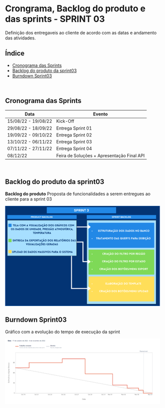 # Crongrama, Backlog do produto e das sprints - SPRINT 03
Definição dos entregaveis ao cliente de acordo com as datas e andamento das atividades.
<br />


<h2>Índice</h2>

- [Cronograma das Sprints](#cronograma-das-sprints)
- [Backlog do produto da sprint03](#backlog-do-produto-da-sprint03)
- [Burndown Sprint03](#burndown-sprint03)
<br />


<h2>Cronograma das Sprints</h2>

| Data | Evento |  
| ---- | ------ |
| 15/08/22 - 19/08/22 | Kick-Off |
| 29/08/22 - 18/09/22 | Entrega Sprint 01 | 
| 19/09/22 - 09/10/22 | Entrega Sprint 02 |  
| 13/10/22 - 06/11/22 | Entrega Sprint 03 | 
| 07/11/22 - 27/11/22 | Entrega Sprint 04 | 
| 08/12/22 | Feira de Soluções + Apresentação Final API | 
<br />


<h2>Backlog do produto da sprint03</h2>

**Backlog do produto**
Proposta de funcionalidades a serem entregues ao cliente para a sprint 03

![BacklogSprint3](../readme_docs/BacklogSprint3.png "Backlog do produto Sprint03")
<br />


<h2>Burndown Sprint03</h2>
Gráfico com a evolução do tempo de execução da sprint

![Sprint03](https://github.com/GroupHextech/HEXTECH-API3sem/blob/sprint03_Feature/readme_pages/Burndown%20SP3.png)
